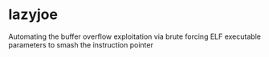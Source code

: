 # lazyjoe
Automating the buffer overflow exploitation via brute forcing ELF executable parameters to smash the instruction pointer
